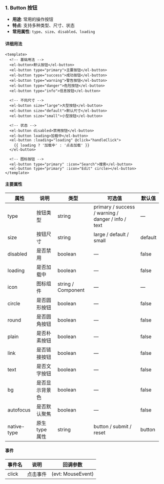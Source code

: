 ### 1. Button 按钮
- **用途**: 常用的操作按钮
- **特点**: 支持多种类型、尺寸、状态
- **常用属性**: `type`、`size`、`disabled`、`loading`

#### 详细用法
```vue
<template>
  <!-- 基础用法 -->
  <el-button>默认按钮</el-button>
  <el-button type="primary">主要按钮</el-button>
  <el-button type="success">成功按钮</el-button>
  <el-button type="warning">警告按钮</el-button>
  <el-button type="danger">危险按钮</el-button>
  <el-button type="info">信息按钮</el-button>

  <!-- 不同尺寸 -->
  <el-button size="large">大型按钮</el-button>
  <el-button size="default">默认尺寸</el-button>
  <el-button size="small">小型按钮</el-button>

  <!-- 状态 -->
  <el-button disabled>禁用按钮</el-button>
  <el-button loading>加载中</el-button>
  <el-button :loading="loading" @click="handleClick">
    {{ loading ? '加载中' : '点击加载' }}
  </el-button>

  <!-- 图标按钮 -->
  <el-button type="primary" :icon="Search">搜索</el-button>
  <el-button type="primary" :icon="Edit" circle></el-button>
</template>
```

#### 主要属性
| 属性 | 说明 | 类型 | 可选值 | 默认值 |
|------|------|------|--------|--------|
| type | 按钮类型 | string | primary / success / warning / danger / info / text | — |
| size | 按钮尺寸 | string | large / default / small | default |
| disabled | 是否禁用 | boolean | — | false |
| loading | 是否加载中 | boolean | — | false |
| icon | 图标组件 | string / Component | — | — |
| circle | 是否圆形按钮 | boolean | — | false |
| round | 是否圆角按钮 | boolean | — | false |
| plain | 是否朴素按钮 | boolean | — | false |
| link | 是否链接按钮 | boolean | — | false |
| text | 是否文字按钮 | boolean | — | false |
| bg | 是否显示背景色 | boolean | — | false |
| autofocus | 是否默认聚焦 | boolean | — | false |
| native-type | 原生 type 属性 | string | button / submit / reset | button |

#### 事件
| 事件名 | 说明 | 回调参数 |
|--------|------|----------|
| click | 点击事件 | (evt: MouseEvent) |